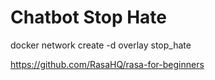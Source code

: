 # Chatbot Stop Hate

docker network create -d overlay stop_hate

https://github.com/RasaHQ/rasa-for-beginners